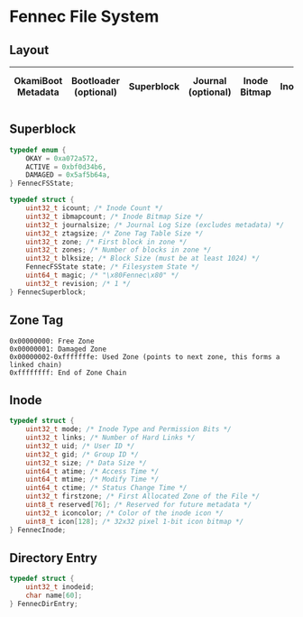 # Fennec File System

## Layout
| OkamiBoot Metadata | Bootloader (optional) | Superblock | Journal (optional) | Inode Bitmap | Inodes | Zone Tag Table | Zones |
|--------------------|-----------------------|------------|--------------------|--------------|--------|----------------|-------|

## Superblock
```c
typedef enum {
    OKAY = 0xa072a572,
    ACTIVE = 0xbf0d34b6,
    DAMAGED = 0x5af5b64a,
} FennecFSState;

typedef struct {
    uint32_t icount; /* Inode Count */
    uint32_t ibmapcount; /* Inode Bitmap Size */
    uint32_t journalsize; /* Journal Log Size (excludes metadata) */
    uint32_t ztagsize; /* Zone Tag Table Size */
    uint32_t zone; /* First block in zone */
    uint32_t zones; /* Number of blocks in zone */
    uint32_t blksize; /* Block Size (must be at least 1024) */
    FennecFSState state; /* Filesystem State */
    uint64_t magic; /* "\x80Fennec\x80" */
    uint32_t revision; /* 1 */
} FennecSuperblock;
```

## Zone Tag
```
0x00000000: Free Zone
0x00000001: Damaged Zone
0x00000002-0xfffffffe: Used Zone (points to next zone, this forms a linked chain)
0xffffffff: End of Zone Chain
```

## Inode
```c
typedef struct {
    uint32_t mode; /* Inode Type and Permission Bits */
    uint32_t links; /* Number of Hard Links */
    uint32_t uid; /* User ID */
    uint32_t gid; /* Group ID */
    uint32_t size; /* Data Size */
    uint64_t atime; /* Access Time */
    uint64_t mtime; /* Modify Time */
    uint64_t ctime; /* Status Change Time */
    uint32_t firstzone; /* First Allocated Zone of the File */
    uint8_t reserved[76]; /* Reserved for future metadata */
    uint32_t iconcolor; /* Color of the inode icon */
    uint8_t icon[128]; /* 32x32 pixel 1-bit icon bitmap */
} FennecInode;
```

## Directory Entry
```c
typedef struct {
    uint32_t inodeid;
    char name[60];
} FennecDirEntry;
```
